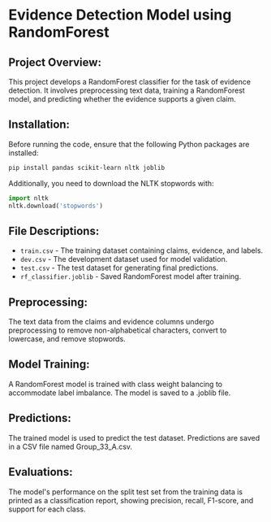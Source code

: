 # Evidence Detection Model using RandomForest

## Project Overview:
This project develops a RandomForest classifier for the task of evidence detection. It involves preprocessing text data, training a RandomForest model, and predicting whether the evidence supports a given claim.

## Installation:
Before running the code, ensure that the following Python packages are installed:
```bash
pip install pandas scikit-learn nltk joblib
```

Additionally, you need to download the NLTK stopwords with:
```python
import nltk
nltk.download('stopwords')
```

## File Descriptions:
- `train.csv` - The training dataset containing claims, evidence, and labels.
- `dev.csv` - The development dataset used for model validation.
- `test.csv` - The test dataset for generating final predictions.
- `rf_classifier.joblib` - Saved RandomForest model after training.

## Preprocessing:
The text data from the claims and evidence columns undergo preprocessing to remove non-alphabetical characters, convert to lowercase, and remove stopwords.

## Model Training:
A RandomForest model is trained with class weight balancing to accommodate label imbalance. The model is saved to a .joblib file.

## Predictions:
The trained model is used to predict the test dataset. Predictions are saved in a CSV file named Group_33_A.csv.

## Evaluations:
The model's performance on the split test set from the training data is printed as a classification report, showing precision, recall, F1-score, and support for each class.